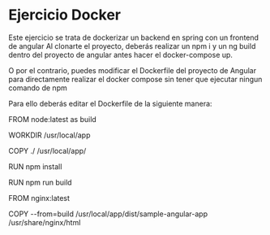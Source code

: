 # Ejercicio Docker

Este ejercicio se trata de dockerizar un backend en spring con un frontend de angular
Al clonarte el proyecto, deberás realizar un npm i y un ng build dentro del proyecto de angular
antes hacer el docker-compose up.

O por el contrario, puedes modificar el Dockerfile del proyecto de Angular para directamente realizar
el docker compose sin tener que ejecutar ningun comando de npm

Para ello deberás editar el Dockerfile de la siguiente manera:

FROM node:latest as build

WORKDIR /usr/local/app

COPY ./ /usr/local/app/

RUN npm install

RUN npm run build

FROM nginx:latest

COPY --from=build /usr/local/app/dist/sample-angular-app /usr/share/nginx/html